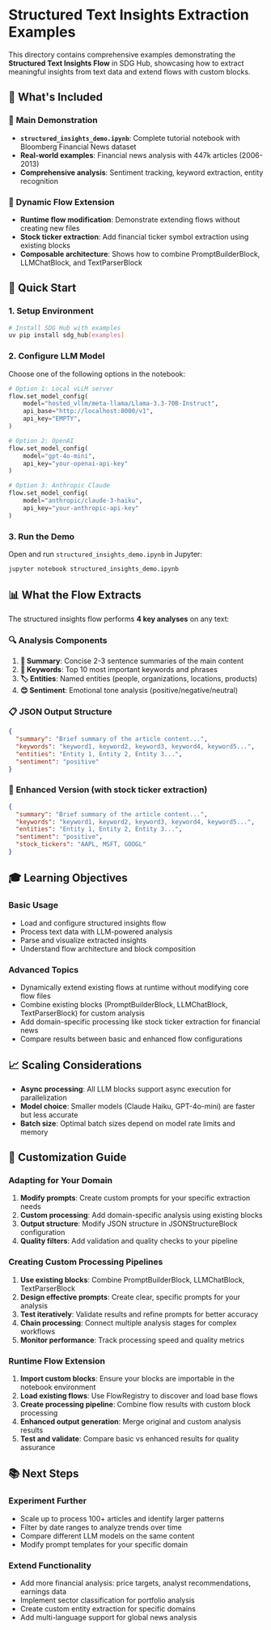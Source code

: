 # Structured Text Insights Extraction Examples

This directory contains comprehensive examples demonstrating the **Structured Text Insights Flow** in SDG Hub, showcasing how to extract meaningful insights from text data and extend flows with custom blocks.

## 🎯 What's Included

### 📖 **Main Demonstration**
- **`structured_insights_demo.ipynb`**: Complete tutorial notebook with Bloomberg Financial News dataset
- **Real-world examples**: Financial news analysis with 447k articles (2006-2013)
- **Comprehensive analysis**: Sentiment tracking, keyword extraction, entity recognition

### 🔧 **Dynamic Flow Extension**
- **Runtime flow modification**: Demonstrate extending flows without creating new files
- **Stock ticker extraction**: Add financial ticker symbol extraction using existing blocks
- **Composable architecture**: Shows how to combine PromptBuilderBlock, LLMChatBlock, and TextParserBlock



## 🚀 Quick Start

### 1. **Setup Environment**
```bash
# Install SDG Hub with examples
uv pip install sdg_hub[examples]
```

### 2. **Configure LLM Model**
Choose one of the following options in the notebook:

```python
# Option 1: Local vLLM server
flow.set_model_config(
    model="hosted_vllm/meta-llama/Llama-3.3-70B-Instruct",
    api_base="http://localhost:8000/v1",
    api_key="EMPTY",
)

# Option 2: OpenAI
flow.set_model_config(
    model="gpt-4o-mini",
    api_key="your-openai-api-key"
)

# Option 3: Anthropic Claude
flow.set_model_config(
    model="anthropic/claude-3-haiku",
    api_key="your-anthropic-api-key"
)
```

### 3. **Run the Demo**
Open and run `structured_insights_demo.ipynb` in Jupyter:

```bash
jupyter notebook structured_insights_demo.ipynb
```

## 📊 What the Flow Extracts

The structured insights flow performs **4 key analyses** on any text:

### 🔍 **Analysis Components**
1. **📝 Summary**: Concise 2-3 sentence summaries of the main content
2. **🔑 Keywords**: Top 10 most important keywords and phrases  
3. **🏷️ Entities**: Named entities (people, organizations, locations, products)
4. **😊 Sentiment**: Emotional tone analysis (positive/negative/neutral)

### 📋 **JSON Output Structure**
```json
{
  "summary": "Brief summary of the article content...",
  "keywords": "keyword1, keyword2, keyword3, keyword4, keyword5...",
  "entities": "Entity 1, Entity 2, Entity 3...",
  "sentiment": "positive"
}
```

### 🔧 **Enhanced Version** (with stock ticker extraction)
```json
{
  "summary": "Brief summary of the article content...",
  "keywords": "keyword1, keyword2, keyword3, keyword4, keyword5...",
  "entities": "Entity 1, Entity 2, Entity 3...",
  "sentiment": "positive",
  "stock_tickers": "AAPL, MSFT, GOOGL"
}
```

## 🎓 Learning Objectives

### **Basic Usage**
- Load and configure structured insights flow
- Process text data with LLM-powered analysis
- Parse and visualize extracted insights
- Understand flow architecture and block composition

### **Advanced Topics**
- Dynamically extend existing flows at runtime without modifying core flow files
- Combine existing blocks (PromptBuilderBlock, LLMChatBlock, TextParserBlock) for custom analysis
- Add domain-specific processing like stock ticker extraction for financial news
- Compare results between basic and enhanced flow configurations



## 📈 Scaling Considerations
- **Async processing**: All LLM blocks support async execution for parallelization
- **Model choice**: Smaller models (Claude Haiku, GPT-4o-mini) are faster but less accurate
- **Batch size**: Optimal batch sizes depend on model rate limits and memory


## 🔧 Customization Guide

### **Adapting for Your Domain**
1. **Modify prompts**: Create custom prompts for your specific extraction needs
2. **Custom processing**: Add domain-specific analysis using existing blocks
3. **Output structure**: Modify JSON structure in JSONStructureBlock configuration
4. **Quality filters**: Add validation and quality checks to your pipeline

### **Creating Custom Processing Pipelines**
1. **Use existing blocks**: Combine PromptBuilderBlock, LLMChatBlock, TextParserBlock
2. **Design effective prompts**: Create clear, specific prompts for your analysis
3. **Test iteratively**: Validate results and refine prompts for better accuracy
4. **Chain processing**: Connect multiple analysis stages for complex workflows
5. **Monitor performance**: Track processing speed and quality metrics

### **Runtime Flow Extension**
1. **Import custom blocks**: Ensure your blocks are importable in the notebook environment
2. **Load existing flows**: Use FlowRegistry to discover and load base flows
3. **Create processing pipeline**: Combine flow results with custom block processing
4. **Enhanced output generation**: Merge original and custom analysis results
5. **Test and validate**: Compare basic vs enhanced results for quality assurance

## 📚 Next Steps

### **Experiment Further**
- Scale up to process 100+ articles and identify larger patterns
- Filter by date ranges to analyze trends over time
- Compare different LLM models on the same content
- Modify prompt templates for your specific domain

### **Extend Functionality**
- Add more financial analysis: price targets, analyst recommendations, earnings data
- Implement sector classification for portfolio analysis
- Create custom entity extraction for specific domains
- Add multi-language support for global news analysis
